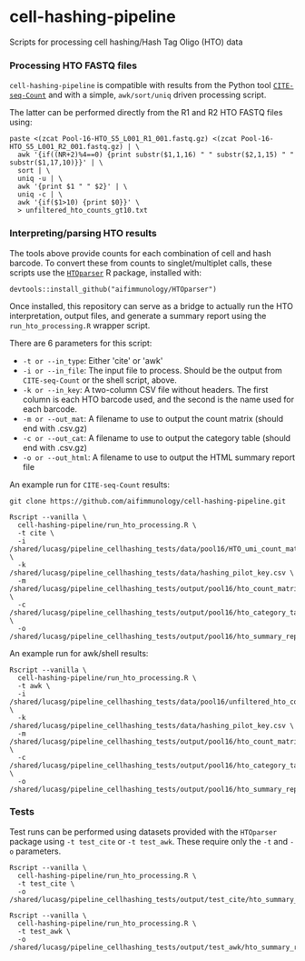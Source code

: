 # cell-hashing-pipeline

Scripts for processing cell hashing/Hash Tag Oligo (HTO) data

### Processing HTO FASTQ files

`cell-hashing-pipeline` is compatible with results from the Python tool [`CITE-seq-Count`](https://github.com/Hoohm/CITE-seq-Count) and with a simple, `awk/sort/uniq` driven processing script.

The latter can be performed directly from the R1 and R2 HTO FASTQ files using:
```
paste <(zcat Pool-16-HTO_S5_L001_R1_001.fastq.gz) <(zcat Pool-16-HTO_S5_L001_R2_001.fastq.gz) | \
  awk '{if((NR+2)%4==0) {print substr($1,1,16) " " substr($2,1,15) " " substr($1,17,10)}}' | \
  sort | \
  uniq -u | \
  awk '{print $1 " " $2}' | \
  uniq -c | \
  awk '{if($1>10) {print $0}}' \
  > unfiltered_hto_counts_gt10.txt
```

### Interpreting/parsing HTO results

The tools above provide counts for each combination of cell and hash barcode. To convert these from counts to singlet/multiplet calls, these scripts use the [`HTOparser`](https://github.com/aifimmunology/HTOparser) R package, installed with:
```
devtools::install_github("aifimmunology/HTOparser")
```

Once installed, this repository can serve as a bridge to actually run the HTO interpretation, output files, and generate a summary report using the `run_hto_processing.R` wrapper script.

There are 6 parameters for this script:  
 - `-t or --in_type`: Either 'cite' or 'awk'  
 - `-i or --in_file`: The input file to process. Should be the output from `CITE-seq-Count` or the shell script, above.
 - `-k or --in_key`: A two-column CSV file without headers. The first column is each HTO barcode used, and the second is the name used for each barcode.
 - `-m or --out_mat`: A filename to use to output the count matrix (should end with .csv.gz)
 - `-c or --out_cat`: A filename to use to output the category table (should end with .csv.gz)
 - `-o or --out_html`: A filename to use to output the HTML summary report file
 
An example run for `CITE-seq-Count` results:
```
git clone https://github.com/aifimmunology/cell-hashing-pipeline.git

Rscript --vanilla \
  cell-hashing-pipeline/run_hto_processing.R \
  -t cite \
  -i /shared/lucasg/pipeline_cellhashing_tests/data/pool16/HTO_umi_count_matrix.csv.gz \
  -k /shared/lucasg/pipeline_cellhashing_tests/data/hashing_pilot_key.csv \
  -m /shared/lucasg/pipeline_cellhashing_tests/output/pool16/hto_count_matrix.csv.gz \
  -c /shared/lucasg/pipeline_cellhashing_tests/output/pool16/hto_category_table.csv.gz \
  -o /shared/lucasg/pipeline_cellhashing_tests/output/pool16/hto_summary_report.html
```

An example run for awk/shell results:
```
Rscript --vanilla \
  cell-hashing-pipeline/run_hto_processing.R \
  -t awk \
  -i /shared/lucasg/pipeline_cellhashing_tests/data/pool16/unfiltered_hto_counts_gt10.txt \
  -k /shared/lucasg/pipeline_cellhashing_tests/data/hashing_pilot_key.csv \
  -m /shared/lucasg/pipeline_cellhashing_tests/output/pool16/hto_count_matrix.csv.gz \
  -c /shared/lucasg/pipeline_cellhashing_tests/output/pool16/hto_category_table.csv.gz \
  -o /shared/lucasg/pipeline_cellhashing_tests/output/pool16/hto_summary_report.html
```

### Tests

Test runs can be performed using datasets provided with the `HTOparser` package using `-t test_cite` or `-t test_awk`. These require only the `-t` and `-o` parameters.

```
Rscript --vanilla \
  cell-hashing-pipeline/run_hto_processing.R \
  -t test_cite \
  -o /shared/lucasg/pipeline_cellhashing_tests/output/test_cite/hto_summary_report.html

Rscript --vanilla \
  cell-hashing-pipeline/run_hto_processing.R \
  -t test_awk \
  -o /shared/lucasg/pipeline_cellhashing_tests/output/test_awk/hto_summary_report.html
```


